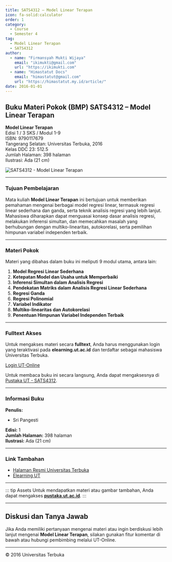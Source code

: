 ```yaml
--- 
title: SATS4312 – Model Linear Terapan
icon: fa-solid:calculator
order: 1
category:
  - Course
  - Semester 4
tag:
  - Model Linear Terapan
  - SATS4312
author:
  - name: "Firmansyah Mukti Wijaya"
    email: "ikimukti@gmail.com"
    url: "https://ikimukti.com"
  - name: "Himastatut Docs"
    email: "himastatut@gmail.com"
    url: "https://himastatut.my.id/article/"
date: 2016-01-01
--- 
```


## Buku Materi Pokok (BMP) SATS4312 – Model Linear Terapan

**Model Linear Terapan**  
Edisi 1 / 3 SKS / Modul 1-9  
ISBN: 9790117679  
Tangerang Selatan: Universitas Terbuka, 2016  
Kelas DDC 23: 512.5  
Jumlah Halaman: 398 halaman  
Ilustrasi: Ada (21 cm)

![SATS4312 - Model Linear Terapan](https://pustaka.ut.ac.id/lib/wp-content/uploads/2017/04/SATS4312.jpg)

--- 

### Tujuan Pembelajaran

Mata kuliah **Model Linear Terapan** ini bertujuan untuk memberikan pemahaman mengenai berbagai model regresi linear, termasuk regresi linear sederhana dan ganda, serta teknik analisis regresi yang lebih lanjut. Mahasiswa diharapkan dapat menguasai konsep dasar analisis regresi, melakukan inferensi simultan, dan memecahkan masalah yang berhubungan dengan multiko-linearitas, autokorelasi, serta pemilihan himpunan variabel independen terbaik.

--- 

### Materi Pokok

Materi yang dibahas dalam buku ini meliputi 9 modul utama, antara lain:

1. **Model Regresi Linear Sederhana**
2. **Ketepatan Model dan Usaha untuk Memperbaiki**
3. **Inferensi Simultan dalam Analisis Regresi**
4. **Pendekatan Matriks dalam Analisis Regresi Linear Sederhana**
5. **Regresi Ganda**
6. **Regresi Polinomial**
7. **Variabel Indikator**
8. **Multiko-linearitas dan Autokorelasi**
9. **Penentuan Himpunan Variabel Independen Terbaik**

--- 

### Fulltext Akses

Untuk mengakses materi secara **fulltext**, Anda harus menggunakan login yang teraktivasi pada **elearning.ut.ac.id** dan terdaftar sebagai mahasiswa Universitas Terbuka.

[Login UT-Online](http://elearning.ut.ac.id)

Untuk membaca buku ini secara langsung, Anda dapat mengaksesnya di [Pustaka UT - SATS4312](https://pustaka.ut.ac.id/lib/sats4312-model-linear-terapan/).

--- 

### Informasi Buku

**Penulis:**  
- Sri Pangesti  

**Edisi:** 1  
**Jumlah Halaman:** 398 halaman  
**Ilustrasi:** Ada (21 cm)  

--- 

### Link Tambahan

- [Halaman Resmi Universitas Terbuka](https://www.ut.ac.id)
- [Elearning UT](http://elearning.ut.ac.id)

--- 

::: tip Assets
Untuk mendapatkan materi atau gambar tambahan, Anda dapat mengakses **[pustaka.ut.ac.id](https://pustaka.ut.ac.id)**.
:::

--- 

## Diskusi dan Tanya Jawab

Jika Anda memiliki pertanyaan mengenai materi atau ingin berdiskusi lebih lanjut mengenai **Model Linear Terapan**, silakan gunakan fitur komentar di bawah atau hubungi pembimbing melalui UT-Online.

--- 

<footer>
  <p>© 2016 Universitas Terbuka</p>
</footer>
